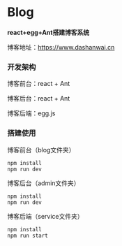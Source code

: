 # Blog
**react+egg+Ant搭建博客系统**

博客地址：<https://www.dashanwai.cn>

### 开发架构
博客前台：react + Ant

博客后台：react + Ant

博客后端：egg.js

### 搭建使用
博客前台（blog文件夹）
```
npm install
npm run dev
```

博客后台（admin文件夹）
```
npm install
npm run dev
```

博客后端（service文件夹）
```
npm install
npm run start
```

